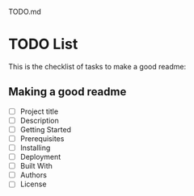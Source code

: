 TODO.md
# TODO List
This is the checklist of tasks to make a good readme:
## Making a good readme
- [ ] Project title
- [ ] Description
- [ ] Getting Started
- [ ] Prerequisites
- [ ] Installing
- [ ] Deployment
- [ ] Built With
- [ ] Authors
- [ ] License